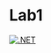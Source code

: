 # Lab1
[![.NET](https://github.com/CoshernyTest/Lab1/actions/workflows/dotnet.yml/badge.svg)](https://github.com/CoshernyTest/Lab1/actions/workflows/dotnet.yml)

